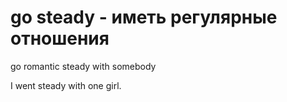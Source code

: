 # go steady - иметь регулярные отношения

go romantic steady with somebody

I went steady with one girl.